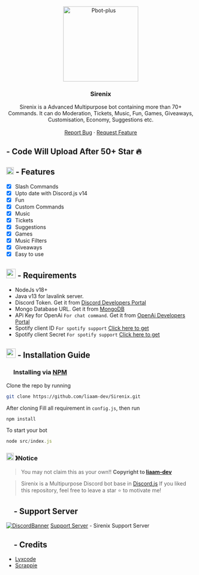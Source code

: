 <!-- PROJECT LOGO -->
<br />
<p align="center">
  <a href="https://github.com/liaam-dev/Sirenix">
    <img src="https://cdn.discordapp.com/attachments/1077710324590989312/1078275366306721893/Letter_s.png" alt="Pbot-plus" width="200" height="200">
  </a>

  <h3 align="center">Sirenix</h3>
  <p align="center">
    Sirenix is a Advanced Multipurpose bot containing more than 70+ Commands. It can do Moderation, Tickets, Music, Fun, Games, Giveaways, Customisation, Economy, Suggestions etc.
    <br />
    <br />
    <a href="https://github.com/liaam-dev/Sirenix/issues">Report Bug</a>
    ·
    <a href="https://github.com/liaam-dev/Sirenix/issues">Request Feature</a>
  </p>
</p>

## - Code Will Upload After 50+ Star 🔥

## <img src="https://cdn.discordapp.com/emojis/852881450667081728.gif" width="20px" height="20px"> - Features
- [x] Slash Commands 
- [x] Upto date with Discord.js v14
- [x] Fun
- [X] Custom Commands
- [x] Music
- [x] Tickets
- [x] Suggestions 
- [x] Games
- [x] Music Filters
- [x] Giveaways 
- [x] Easy to use

## <img src="https://cdn.discordapp.com/emojis/1009754836314628146.gif" width="25px" height="25px"> - Requirements
- NodeJs v18+
- Java v13 for lavalink server.
- Discord Token. Get it from [Discord Developers Portal](https://discord.com/developers/applications)
- Mongo Database URL. Get it from [MongoDB](https://cloud.mongodb.com/v2/635277bf9f5c7b5620db28a4#clusters)
- APi Key for OpenAi `For chat command`. Get it from [OpenAi Developers Portal](https://beta.openai.com/account/api-keys)
- Spotify client ID `For spotify support` [Click here to get](https://developer.spotify.com/dashboard/login)
- Spotify client Secret `For spotify support` [Click here to get](https://developer.spotify.com/dashboard/login)

## <img src="https://cdn.discordapp.com/emojis/814216203466965052.png" width="25px" height="25px"> - Installation Guide

### <img src="https://cdn.discordapp.com/emojis/1028680849195020308.png" width="15px" height="15px"> Installing via [NPM](https://www.npmjs.com/)
Clone the repo by running
```bash
git clone https://github.com/liaam-dev/Sirenix.git
```
After cloning Fill all requirement in `config.js`, then run

```bash
npm install
```
To start your bot 

```js
node src/index.js
```
### <img src="https://cdn.discordapp.com/emojis/1055803759831294013.png" width="20px" height="20px"> 》Notice
> You may not claim this as your own!! **Copyright to [liaam-dev](https://discord.com/users/755566952449310842)**

> Sirenix is a Multipurpose Discord bot base in [Discord.js](https://github.com/Discordjs/discordjs)
If you liked this repository, feel free to leave a star ⭐ to motivate me!

## <img src="https://cdn.discordapp.com/emojis/1036083490292244493.png" width="15px" height="15px"> - Support Server
[![DiscordBanner](https://invidget.switchblade.xyz/YGnvKTsDSe)](https://discord.gg/YGnvKTsDSe)
[Support Server](https://discord.gg/YGnvKTsDSe) - Sirenix Support Server

## <IMG SRC="https://cdn.discordapp.com/attachments/1078181915930136617/1078305677597999185/9870-credits_1.png" width="15px" height="15px"> - Credits

- [Lyxcode](https://www.youtube.com/c/lyxcode)
- [Scrappie](https://github.com/notscrappie)
